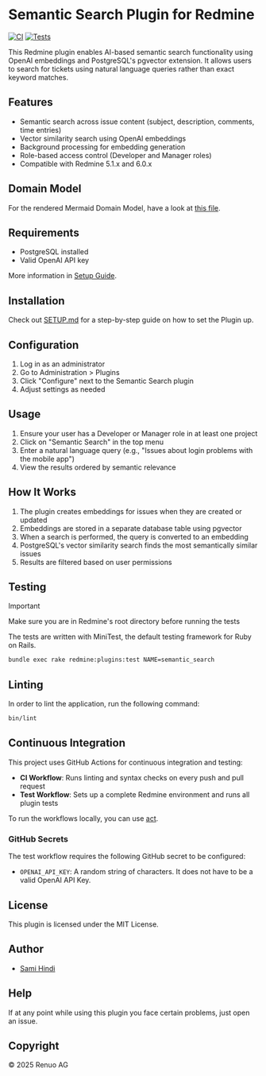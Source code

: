 # Semantic Search Plugin for Redmine

[![CI](https://github.com/renuo/redmine_semantic_search/actions/workflows/ci.yml/badge.svg)](https://github.com/renuo/redmine_semantic_search/actions/workflows/ci.yml)
[![Tests](https://github.com/renuo/redmine_semantic_search/actions/workflows/test.yml/badge.svg)](https://github.com/renuo/redmine_semantic_search/actions/workflows/test.yml)

This Redmine plugin enables AI-based semantic search functionality using OpenAI embeddings and PostgreSQL's pgvector extension. It allows users to search for tickets using natural language queries rather than exact keyword matches.

## Features

- Semantic search across issue content (subject, description, comments, time entries)
- Vector similarity search using OpenAI embeddings
- Background processing for embedding generation
- Role-based access control (Developer and Manager roles)
- Compatible with Redmine 5.1.x and 6.0.x

## Domain Model

For the rendered Mermaid Domain Model, have a look at [this file](repo/domain_model.md).

## Requirements

- PostgreSQL installed
- Valid OpenAI API key

More information in [Setup Guide](#installation).

## Installation

Check out [SETUP.md](SETUP.md) for a step-by-step guide on how to set the Plugin up.

## Configuration

1. Log in as an administrator
2. Go to Administration > Plugins
3. Click "Configure" next to the Semantic Search plugin
4. Adjust settings as needed

## Usage

1. Ensure your user has a Developer or Manager role in at least one project
2. Click on "Semantic Search" in the top menu
3. Enter a natural language query (e.g., "Issues about login problems with the mobile app")
4. View the results ordered by semantic relevance

## How It Works

1. The plugin creates embeddings for issues when they are created or updated
2. Embeddings are stored in a separate database table using pgvector
3. When a search is performed, the query is converted to an embedding
4. PostgreSQL's vector similarity search finds the most semantically similar issues
5. Results are filtered based on user permissions

## Testing

> [!IMPORTANT]
> Make sure you are in Redmine's root directory before running the tests

The tests are written with MiniTest, the default testing framework for Ruby on Rails.

```bash
bundle exec rake redmine:plugins:test NAME=semantic_search
```

## Linting

In order to lint the application, run the following command:

```bash
bin/lint
```

## Continuous Integration

This project uses GitHub Actions for continuous integration and testing:

- **CI Workflow**: Runs linting and syntax checks on every push and pull request
- **Test Workflow**: Sets up a complete Redmine environment and runs all plugin tests

To run the workflows locally, you can use [act](https://github.com/nektos/act).

### GitHub Secrets

The test workflow requires the following GitHub secret to be configured:

- `OPENAI_API_KEY`: A random string of characters. It does not have to be a valid OpenAI API Key.

## License

This plugin is licensed under the MIT License.

## Author

- [Sami Hindi](https://samihindi.com)

<!--
## Redmine Credentials

- `admin:Thisisatestpassword123!` -->

## Help

If at any point while using this plugin you face certain problems, just open an issue.

## Copyright

© 2025 Renuo AG
